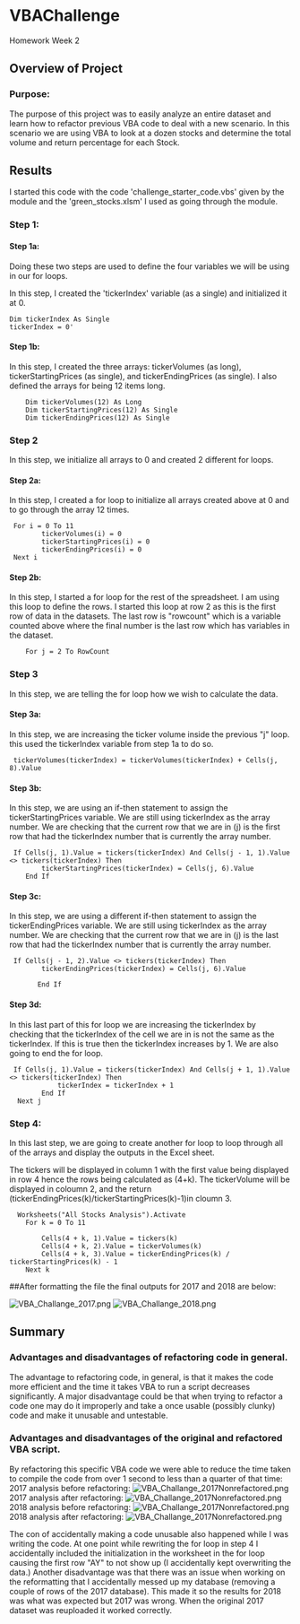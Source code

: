 # VBAChallenge
Homework Week 2
## Overview of Project
### Purpose:
The purpose of this project was to easily analyze an entire dataset and learn how to refactor previous VBA code to deal with a new scenario. In this scenario we are using VBA to look at a dozen stocks and determine the total volume and return percentage for each Stock. 

## Results
I started this code with the code 'challenge_starter_code.vbs' given by the module and the 'green_stocks.xlsm' I used as going through the module. 
### Step 1:
#### Step 1a: 

Doing these two steps are used to define the four variables we will be using in our for loops.

In this step, I created the 'tickerIndex' variable (as a single) and initialized it at 0.
  ```
  Dim tickerIndex As Single
  tickerIndex = 0'
```

#### Step 1b:
In this step, I created the three arrays: tickerVolumes (as long), tickerStartingPrices (as single), and tickerEndingPrices (as single). I also defined the arrays for being 12 items long.
```   
    Dim tickerVolumes(12) As Long
    Dim tickerStartingPrices(12) As Single
    Dim tickerEndingPrices(12) As Single
```



### Step 2
In this step, we initialize all arrays to 0 and created 2 different for loops.

#### Step 2a:
In this step, I created a for loop to initialize all arrays created above at 0 and to go through the array 12 times. 
```
 For i = 0 To 11
        tickerVolumes(i) = 0
        tickerStartingPrices(i) = 0
        tickerEndingPrices(i) = 0
 Next i
```

#### Step 2b:
In this step, I started a for loop for the rest of the spreadsheet. I am using this loop to define the rows. I started this loop at row 2 as this is the first row of data in the datasets. The last row is "rowcount" which is a variable counted above where the final number is the last row which has variables in the dataset. 
```    
    For j = 2 To RowCount
```

### Step 3
In this step, we are telling the for loop how we wish to calculate the data.

#### Step 3a:
In this step, we are increasing the ticker volume inside the previous "j" loop. this used the tickerIndex variable from step 1a to do so. 

```
 tickerVolumes(tickerIndex) = tickerVolumes(tickerIndex) + Cells(j, 8).Value
```
#### Step 3b: 
In this step, we are using an if-then statement to assign the tickerStartingPrices variable. We are still using tickerIndex as the array number. We are checking that the current row that we are in (j) is the first row that had the tickerIndex number that is currently the array number.
```
 If Cells(j, 1).Value = tickers(tickerIndex) And Cells(j - 1, 1).Value <> tickers(tickerIndex) Then
        tickerStartingPrices(tickerIndex) = Cells(j, 6).Value
    End If
```

#### Step 3c:
In this step, we are using a different if-then statement to assign the tickerEndingPrices variable. We are still using tickerIndex as the array number. We are checking that the current row that we are in (j) is the last row that had the tickerIndex number that is currently the array number.
```
 If Cells(j - 1, 2).Value <> tickers(tickerIndex) Then
        tickerEndingPrices(tickerIndex) = Cells(j, 6).Value
   
       End If
```
#### Step 3d:
In this last part of this for loop we are increasing the tickerIndex by checking that the tickerIndex of the cell we are in is not the same as the tickerIndex. If this is true then the tickerIndex increases by 1. We are also going to end the for loop.
```
 If Cells(j, 1).Value = tickers(tickerIndex) And Cells(j + 1, 1).Value <> tickers(tickerIndex) Then
            tickerIndex = tickerIndex + 1
        End If   
  Next j
```

### Step 4:
In this last step, we are going to create another for loop to loop through all of the arrays and display the outputs in the Excel sheet. 

The tickers will be displayed in column 1 with the first value being displayed in row 4 hence the rows being calculated as (4+k). The tickerVolume will be displayed in coloumn 2, and the return (tickerEndingPrices(k)/tickerStartingPrices(k)-1)in cloumn 3.
```
  Worksheets("All Stocks Analysis").Activate
    For k = 0 To 11
        
        Cells(4 + k, 1).Value = tickers(k)
        Cells(4 + k, 2).Value = tickerVolumes(k)
        Cells(4 + k, 3).Value = tickerEndingPrices(k) / tickerStartingPrices(k) - 1        
    Next k
```

##After formatting the file the final outputs for 2017 and 2018 are below:

![VBA_Challange_2017.png](Resources/VBA_Challenge_2017.png)
![VBA_Challange_2018.png](Resources/VBA_Challenge_2018.png)

## Summary
### Advantages and disadvantages of refactoring code in general.
The advantage to refactoring code, in general, is that it makes the code more efficient and the time it takes VBA to run a script decreases significantly. A major disadvantage could be that when trying to refactor a code one may do it improperly and take a once usable (possibly clunky) code and make it unusable and untestable.
### Advantages and disadvantages of the original and refactored VBA script.
By refactoring this specific VBA code we were able to reduce the time taken to compile the code from over 1 second to less than a quarter of that time:
2017 analysis before refactoring:
![VBA_Challange_2017Nonrefactored.png](Resources/VBA2017NR.png)
2017 analysis after refactoring:
![VBA_Challange_2017Nonrefactored.png](Resources/VBA2017R.png)
2018 analysis before refactoring:
![VBA_Challange_2017Nonrefactored.png](Resources/VBA2018NR.png)
2018 analysis after refactoring:
![VBA_Challange_2017Nonrefactored.png](Resources/VBA2018R.png)

The con of accidentally making a code unusable also happened while I was writing the code. At one point while rewriting the for loop in step 4 I accidentally included the initialization in the worksheet in the for loop causing the first row "AY" to not show up (I accidentally kept overwriting the data.) Another disadvantage was that there was an issue when working on the reformatting that I accidentally messed up my database (removing a couple of rows of the 2017 database). This made it so the results for 2018 was what was expected but 2017 was wrong. When the original 2017 dataset was reuploaded it worked correctly.
